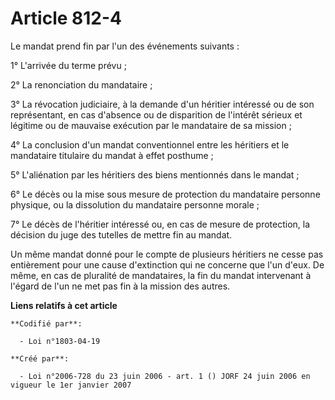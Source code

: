 # Article 812-4

Le mandat prend fin par l'un des événements suivants :

1° L'arrivée du terme prévu ;

2° La renonciation du mandataire ;

3° La révocation judiciaire, à la demande d'un héritier intéressé ou de son représentant, en cas d'absence ou de disparition
de l'intérêt sérieux et légitime ou de mauvaise exécution par le mandataire de sa mission ;

4° La conclusion d'un mandat conventionnel entre les héritiers et le mandataire titulaire du mandat à effet posthume ;

5° L'aliénation par les héritiers des biens mentionnés dans le mandat ;

6° Le décès ou la mise sous mesure de protection du mandataire personne physique, ou la dissolution du mandataire personne
morale ;

7° Le décès de l'héritier intéressé ou, en cas de mesure de protection, la décision du juge des tutelles de mettre fin au
mandat.

Un même mandat donné pour le compte de plusieurs héritiers ne cesse pas entièrement pour une cause d'extinction qui ne
concerne que l'un d'eux. De même, en cas de pluralité de mandataires, la fin du mandat intervenant à l'égard de l'un ne met
pas fin à la mission des autres.

**Liens relatifs à cet article**

	**Codifié par**:

	  - Loi n°1803-04-19

	**Créé par**:

	  - Loi n°2006-728 du 23 juin 2006 - art. 1 () JORF 24 juin 2006 en vigueur le 1er janvier 2007
